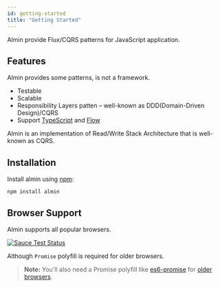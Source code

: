 ```yaml
---
id: getting-started
title: "Getting Started"
---
```


Almin provide Flux/CQRS patterns for JavaScript application.

## Features

Almin provides some patterns, is not a framework.

- Testable
- Scalable
- Responsibility Layers patten – well-known as DDD(Domain-Driven Design)/CQRS
- Support [TypeScript](https://www.typescriptlang.org/ "TypeScript") and [Flow](https://flow.org/ "FlowType")

Almin is an implementation of Read/Write Stack Architecture that is well-known as CQRS.

## Installation

Install almin using [npm](https://www.npmjs.com/):

    npm install almin

## Browser Support

Almin supports all popular browsers.

[![Sauce Test Status](https://saucelabs.com/browser-matrix/almin.svg)](https://saucelabs.com/u/almin)

Although `Promise` polyfill is required for older browsers.

> **Note:**
> You'll also need a Promise polyfill like [es6-promise](https://github.com/stefanpenner/es6-promise "es6-promise") for [older browsers](https://caniuse.com/#feat=promises).
